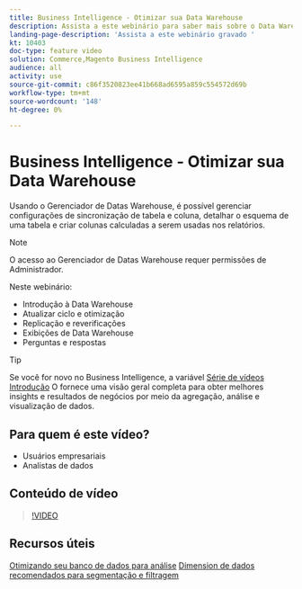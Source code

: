 ```yaml
---
title: Business Intelligence - Otimizar sua Data Warehouse
description: Assista a este webinário para saber mais sobre o Data Warehouse Manager.
landing-page-description: 'Assista a este webinário gravado '
kt: 10403
doc-type: feature video
solution: Commerce,Magento Business Intelligence
audience: all
activity: use
source-git-commit: c86f3520823ee41b668ad6595a859c554572d69b
workflow-type: tm+mt
source-wordcount: '148'
ht-degree: 0%

---
```


# Business Intelligence - Otimizar sua Data Warehouse

Usando o Gerenciador de Datas Warehouse, é possível gerenciar configurações de sincronização de tabela e coluna, detalhar o esquema de uma tabela e criar colunas calculadas a serem usadas nos relatórios.

>[!NOTE]
>
>O acesso ao Gerenciador de Datas Warehouse requer permissões de Administrador.

Neste webinário:

- Introdução à Data Warehouse
- Atualizar ciclo e otimização
- Replicação e reverificações
- Exibições de Data Warehouse
- Perguntas e respostas

>[!TIP]
>
>Se você for novo no Business Intelligence, a variável [Série de vídeos Introdução](./../1-overview.md) O fornece uma visão geral completa para obter melhores insights e resultados de negócios por meio da agregação, análise e visualização de dados.

## Para quem é este vídeo?

- Usuários empresariais
- Analistas de dados

## Conteúdo de vídeo

>[!VIDEO](https://video.tv.adobe.com/v/342408?quality=12&learn=on)

## Recursos úteis

[Otimizando seu banco de dados para análise](https://docs.magento.com/mbi/best-practices/opt-db-analysis.html)
[Dimension de dados recomendados para segmentação e filtragem](https://docs.magento.com/mbi/best-practices/segment-filter.html)
